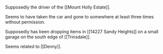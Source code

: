 Supposedly the driver of the [[Mount Holly Estate]].

Seems to have taken the car and gone to somewhere at least three times without permission.

Supposedly has been dropping items in [[14227 Sandy Heights]] on a small garage on the south edge of [[Trinsdale]].

Seems related to [[Denny]].